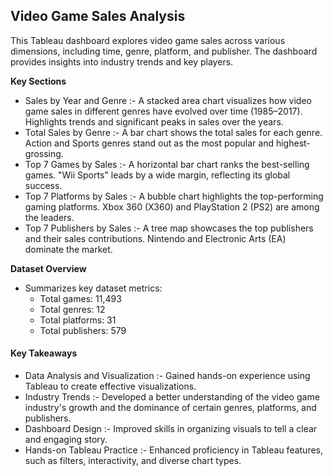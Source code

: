 <h2>Video Game Sales Analysis</h2>
This Tableau dashboard explores video game sales across various dimensions, including time, genre, platform, and publisher. The dashboard provides insights into industry trends and key players.                                      



<b>Key Sections</b>
- Sales by Year and Genre :- A stacked area chart visualizes how video game sales in different genres have evolved over time (1985–2017).
  Highlights trends and significant peaks in sales over the years.                         
- Total Sales by Genre :- A bar chart shows the total sales for each genre.
  Action and Sports genres stand out as the most popular and highest-grossing.                      
- Top 7 Games by Sales :- A horizontal bar chart ranks the best-selling games.
  "Wii Sports" leads by a wide margin, reflecting its global success.                              
- Top 7 Platforms by Sales :- A bubble chart highlights the top-performing gaming platforms.
  Xbox 360 (X360) and PlayStation 2 (PS2) are among the leaders.                                  
- Top 7 Publishers by Sales :- A tree map showcases the top publishers and their sales contributions.
  Nintendo and Electronic Arts (EA) dominate the market.
  
<b>Dataset Overview</b>
- Summarizes key dataset metrics:
  - Total games: 11,493                  
  - Total genres: 12                   
  - Total platforms: 31               
  - Total publishers: 579                 

<h4>Key Takeaways</h4>


- Data Analysis and Visualization :- Gained hands-on experience using Tableau to create effective visualizations.
- Industry Trends :- Developed a better understanding of the video game industry's growth and the dominance of certain genres, platforms, and publishers.
- Dashboard Design :- Improved skills in organizing visuals to tell a clear and engaging story.
- Hands-on Tableau Practice :- Enhanced proficiency in Tableau features, such as filters, interactivity, and diverse chart types.
